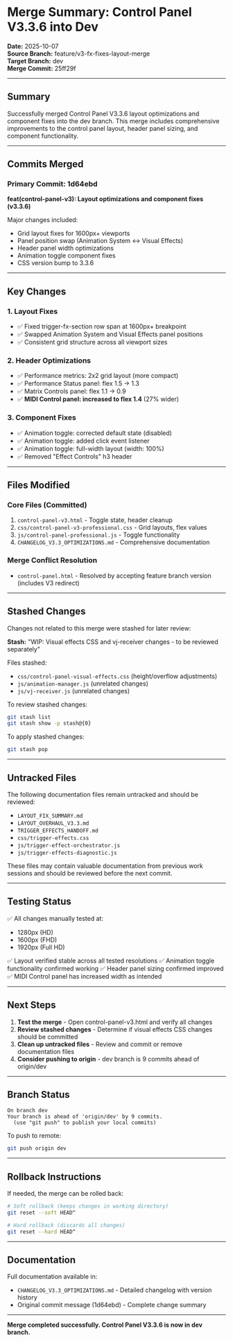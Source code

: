 # Merge Summary: Control Panel V3.3.6 into Dev

**Date:** 2025-10-07  
**Source Branch:** feature/v3-fx-fixes-layout-merge  
**Target Branch:** dev  
**Merge Commit:** 25ff29f

---

## Summary

Successfully merged Control Panel V3.3.6 layout optimizations and component fixes into the dev branch. This merge includes comprehensive improvements to the control panel layout, header panel sizing, and component functionality.

---

## Commits Merged

### Primary Commit: 1d64ebd
**feat(control-panel-v3): Layout optimizations and component fixes (v3.3.6)**

Major changes included:
- Grid layout fixes for 1600px+ viewports
- Panel position swap (Animation System ↔ Visual Effects)
- Header panel width optimizations
- Animation toggle component fixes
- CSS version bump to 3.3.6

---

## Key Changes

### 1. Layout Fixes
- ✅ Fixed trigger-fx-section row span at 1600px+ breakpoint
- ✅ Swapped Animation System and Visual Effects panel positions
- ✅ Consistent grid structure across all viewport sizes

### 2. Header Optimizations
- ✅ Performance metrics: 2x2 grid layout (more compact)
- ✅ Performance Status panel: flex 1.5 → 1.3
- ✅ Matrix Controls panel: flex 1.1 → 0.9
- ✅ **MIDI Control panel: increased to flex 1.4** (27% wider)

### 3. Component Fixes
- ✅ Animation toggle: corrected default state (disabled)
- ✅ Animation toggle: added click event listener
- ✅ Animation toggle: full-width layout (width: 100%)
- ✅ Removed "Effect Controls" h3 header

---

## Files Modified

### Core Files (Committed)
1. `control-panel-v3.html` - Toggle state, header cleanup
2. `css/control-panel-v3-professional.css` - Grid layouts, flex values
3. `js/control-panel-professional.js` - Toggle functionality
4. `CHANGELOG_V3.3_OPTIMIZATIONS.md` - Comprehensive documentation

### Merge Conflict Resolution
- `control-panel.html` - Resolved by accepting feature branch version (includes V3 redirect)

---

## Stashed Changes

Changes not related to this merge were stashed for later review:

**Stash:** "WIP: Visual effects CSS and vj-receiver changes - to be reviewed separately"

Files stashed:
- `css/control-panel-visual-effects.css` (height/overflow adjustments)
- `js/animation-manager.js` (unrelated changes)
- `js/vj-receiver.js` (unrelated changes)

To review stashed changes:
```bash
git stash list
git stash show -p stash@{0}
```

To apply stashed changes:
```bash
git stash pop
```

---

## Untracked Files

The following documentation files remain untracked and should be reviewed:
- `LAYOUT_FIX_SUMMARY.md`
- `LAYOUT_OVERHAUL_V3.3.md`
- `TRIGGER_EFFECTS_HANDOFF.md`
- `css/trigger-effects.css`
- `js/trigger-effect-orchestrator.js`
- `js/trigger-effects-diagnostic.js`

These files may contain valuable documentation from previous work sessions and should be reviewed before the next commit.

---

## Testing Status

✅ All changes manually tested at:
- 1280px (HD)
- 1600px (FHD)
- 1920px (Full HD)

✅ Layout verified stable across all tested resolutions
✅ Animation toggle functionality confirmed working
✅ Header panel sizing confirmed improved
✅ MIDI Control panel has increased width as intended

---

## Next Steps

1. **Test the merge** - Open control-panel-v3.html and verify all changes
2. **Review stashed changes** - Determine if visual effects CSS changes should be committed
3. **Clean up untracked files** - Review and commit or remove documentation files
4. **Consider pushing to origin** - dev branch is 9 commits ahead of origin/dev

---

## Branch Status

```
On branch dev
Your branch is ahead of 'origin/dev' by 9 commits.
  (use "git push" to publish your local commits)
```

To push to remote:
```bash
git push origin dev
```

---

## Rollback Instructions

If needed, the merge can be rolled back:

```bash
# Soft rollback (keeps changes in working directory)
git reset --soft HEAD^

# Hard rollback (discards all changes)
git reset --hard HEAD^
```

---

## Documentation

Full documentation available in:
- `CHANGELOG_V3.3_OPTIMIZATIONS.md` - Detailed changelog with version history
- Original commit message (1d64ebd) - Complete change summary

---

**Merge completed successfully. Control Panel V3.3.6 is now in dev branch.**
